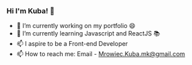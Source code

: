 ### Hi I'm Kuba! 👋


- 🔭 I’m currently working on my portfolio 😄
- 🌱 I’m currently learning Javascript and ReactJS :books:
- 📫 I aspire to be a Front-end Developer 
- 📫 How to reach me: Email - Mrowiec.Kuba.mk@gmail.com
